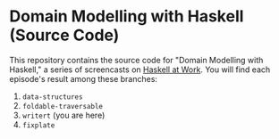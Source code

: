 # Domain Modelling with Haskell (Source Code)

This repository contains the source code for "Domain Modelling with Haskell,"
a series of screencasts on [Haskell at Work](https://haskell-at-work.com). You
will find each episode's result among these branches:

1. `data-structures`
1. `foldable-traversable`
1. `writert` (you are here)
1. `fixplate`
